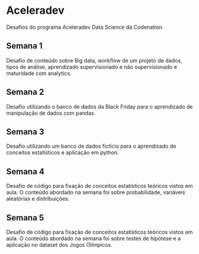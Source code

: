# Aceleradev
Desafios do programa Aceleradev Data Science da Codenation.

## Semana 1
Desafio de conteúdo sobre Big data, workflow de um projeto de dados, tipos de análise, aprendizado supervisionado e não supervisionado e maturidade com analytics.

## Semana 2
Desafio utilizando o banco de dados da Black Friday para o aprendizado de manipulação de dados com pandas.

## Semana 3
Desafio utilizando um banco de dados fictício para o aprendizado de conceitos estatísticos e aplicação em python.

## Semana 4
Desafio de código para fixação de conceitos estatísticos teóricos vistos em aula. O conteúdo abordado na semana foi sobre probabilidade, variáveis aleatórias e distribuições.

## Semana 5
Desafio de código para fixação de conceitos estatísticos teóricos vistos em aula. O conteúdo abordado na semana foi sobre testes de hipótese e a aplicação no dataset dos Jogos Olímpicos.
